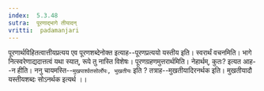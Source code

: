 ```yaml
---
index:  5.3.48
sutra:  पूरणाद्भागे तीयादन्
vritti:  padamanjari
---
```


पूरणार्थविहितत्वात्तीयप्रत्यय एव पूरणशब्देनोक्त इत्याह--पूरणप्रत्ययो यस्तीय इति। स्वरार्थं वचनमिति। भागे नित्स्वरेणाद्यदात्तत्वं यथा स्यात्, रूपे तु नास्ति विशेषः। पूरणग्रहणमुत्तरार्थमिति। नेहार्थम्, कुतः? इत्यत आह--न हीति। ननु चायमस्ति--`मुखपार्श्वतसोर्लोपः, भुखतीयः` इति ? तत्राह--मुखतीयादिरनर्थक इति। मुखतीयादौ यस्तीयशब्दः सोऽनर्थक इत्यर्थ ।।

